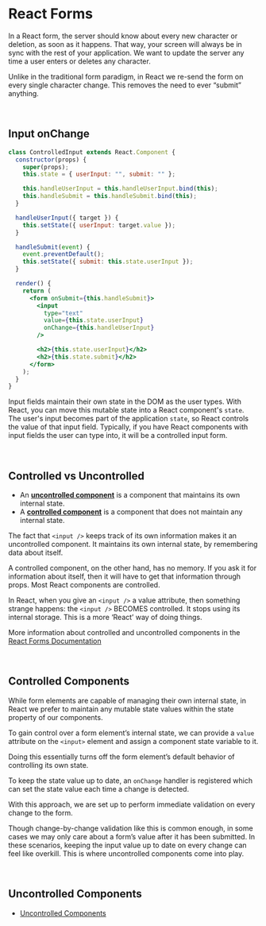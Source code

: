 # React Forms

In a React form, the server should know about every new character or deletion, as soon as it happens. That way, your screen will always be in sync with the rest of your application. We want to update the server any time a user enters or deletes any character.

Unlike in the traditional form paradigm, in React we re-send the form on every single character change. This removes the need to ever “submit” anything.

<br>

## Input onChange

```jsx
class ControlledInput extends React.Component {
  constructor(props) {
    super(props);
    this.state = { userInput: "", submit: "" };

    this.handleUserInput = this.handleUserInput.bind(this);
    this.handleSubmit = this.handleSubmit.bind(this);
  }

  handleUserInput({ target }) {
    this.setState({ userInput: target.value });
  }

  handleSubmit(event) {
    event.preventDefault();
    this.setState({ submit: this.state.userInput });
  }

  render() {
    return (
      <form onSubmit={this.handleSubmit}>
        <input
          type="text"
          value={this.state.userInput}
          onChange={this.handleUserInput}
        />

        <h2>{this.state.userInput}</h2>
        <h2>{this.state.submit}</h2>
      </form>
    );
  }
}
```

Input fields maintain their own state in the DOM as the user types. With React, you can move this mutable state into a React component's `state`. The user's input becomes part of the application `state`, so React controls the value of that input field. Typically, if you have React components with input fields the user can type into, it will be a controlled input form.

<br>

## Controlled vs Uncontrolled

- An [**uncontrolled component**](https://reactjs.org/docs/uncontrolled-components.html) is a component that maintains its own internal state.
- A [**controlled component**](https://reactjs.org/docs/forms.html) is a component that does not maintain any internal state.

The fact that `<input />` keeps track of its own information makes it an uncontrolled component. It maintains its own internal state, by remembering data about itself.

A controlled component, on the other hand, has no memory. If you ask it for information about itself, then it will have to get that information through props. Most React components are controlled.

In React, when you give an `<input />` a value attribute, then something strange happens: the `<input />` BECOMES controlled. It stops using its internal storage. This is a more ‘React’ way of doing things.

More information about controlled and uncontrolled components in the [React Forms Documentation](https://reactjs.org/docs/forms.html)

<br>

## Controlled Components

While form elements are capable of managing their own internal state, in React we prefer to maintain any mutable state values within the state property of our components.

To gain control over a form element’s internal state, we can provide a `value` attribute on the `<input>` element and assign a component state variable to it.

Doing this essentially turns off the form element’s default behavior of controlling its own state.

To keep the state value up to date, an `onChange` handler is registered which can set the state value each time a change is detected.

With this approach, we are set up to perform immediate validation on every change to the form.

Though change-by-change validation like this is common enough, in some cases we may only care about a form’s value after it has been submitted. In these scenarios, keeping the input value up to date on every change can feel like overkill. This is where uncontrolled components come into play.

<br>

## Uncontrolled Components

- [Uncontrolled Components](https://reactjs.org/docs/uncontrolled-components.html)

</br>
